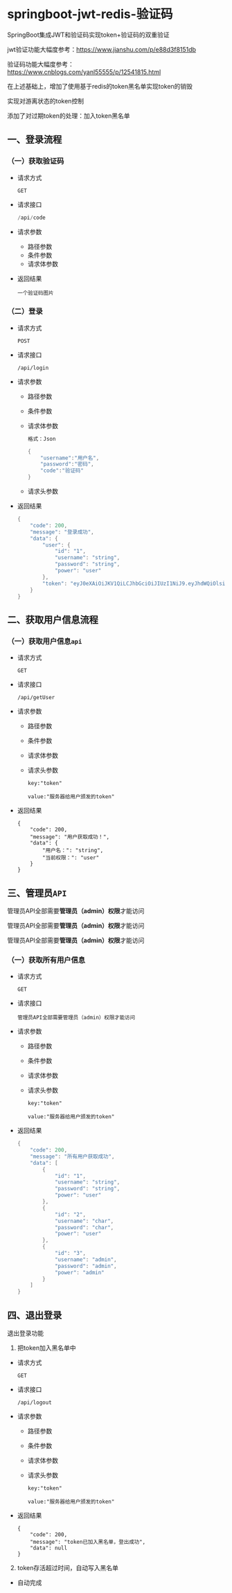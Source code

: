 # springboot-jwt-redis-验证码

SpringBoot集成JWT和验证码实现token+验证码的双重验证

jwt验证功能大幅度参考：https://www.jianshu.com/p/e88d3f8151db

验证码功能大幅度参考：https://www.cnblogs.com/yanl55555/p/12541815.html

在上述基础上，增加了使用基于redis的token黑名单实现token的销毁

实现对游离状态的token控制

添加了对过期token的处理：加入token黑名单

## 一、登录流程

### （一）获取验证码

- 请求方式

  ```
  GET
  ```

- 请求接口

  ```java
  /api/code
  ```

- 请求参数

  - 路径参数
  - 条件参数
  - 请求体参数

- 返回结果

  ```
  一个验证码图片
  ```

### （二）登录

- 请求方式

  ```
  POST
  ```

- 请求接口

  ```
  /api/login
  ```

- 请求参数

  - 路径参数

  - 条件参数

  - 请求体参数

    ```java
    格式：Json
    
    {
        "username":"用户名",
        "password":"密码",
        "code":"验证码"
    }
    ```

  - 请求头参数

- 返回结果

  ```java
  {
      "code": 200,
      "message": "登录成功",
      "data": {
          "user": {
              "id": "1",
              "username": "string",
              "password": "string",
              "power": "user"
          },
          "token": "eyJ0eXAiOiJKV1QiLCJhbGciOiJIUzI1NiJ9.eyJhdWQiOlsiMSIsInN0cmluZyIsInVzZXIiXSwiZXhwIjoxNjAwMzI2OTczLCJpYXQiOjE1OTk0NjI5NzN9.qxIL8McvL09Gb983_rRuVPGoP1dcIdorhkpmoMl8-mo"
      }
  }
  ```



## 二、获取用户信息流程

### （一）获取用户信息`api`

- 请求方式

  ```
  GET
  ```

- 请求接口

  ```
  /api/getUser
  ```

- 请求参数

  - 路径参数

  - 条件参数

  - 请求体参数

  - 请求头参数

    ```
    key:"token"
    
    value:"服务器给用户颁发的token"
    ```

- 返回结果

  ```
  {
      "code": 200,
      "message": "用户获取成功！",
      "data": {
          "用户名：": "string",
          "当前权限：": "user"
      }
  }
  ```



## 三、管理员`API`

管理员API全部需要**管理员（admin）权限**才能访问

管理员API全部需要**管理员（admin）权限**才能访问

管理员API全部需要**管理员（admin）权限**才能访问

### （一）获取所有用户信息

- 请求方式

  ```
  GET
  ```

- 请求接口

  ```
  管理员API全部需要管理员（admin）权限才能访问
  ```

- 请求参数

  - 路径参数

  - 条件参数

  - 请求体参数

  - 请求头参数

    ```
    key:"token"
    
    value:"服务器给用户颁发的token"
    ```

- 返回结果

  ```java
  {
      "code": 200,
      "message": "所有用户获取成功",
      "data": [
          {
              "id": "1",
              "username": "string",
              "password": "string",
              "power": "user"
          },
          {
              "id": "2",
              "username": "char",
              "password": "char",
              "power": "user"
          },
          {
              "id": "3",
              "username": "admin",
              "password": "admin",
              "power": "admin"
          }
      ]
  }
  ```



## 四、退出登录

退出登录功能
1. 把token加入黑名单中

- 请求方式

  ```
  GET
  ```

- 请求接口

  ```
  /api/logout
  ```

- 请求参数

  - 路径参数

  - 条件参数

  - 请求体参数

  - 请求头参数

    ```
    key:"token"
    
    value:"服务器给用户颁发的token"
    ```

- 返回结果

  ```
  {
      "code": 200,
      "message": "token已加入黑名单，登出成功",
      "data": null
  }
  ```
  
2. token存活超过时间，自动写入黑名单 

- 自动完成

  








